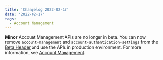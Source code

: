 ```yaml
---
title: 'Changelog 2022-02-17'
date: '2022-02-17'
tags:
  - Account Management
---
```

**Minor** Account Management APIs are no longer in beta. You can now remove `account-management` and `account-authentication-settings` from the [Beta Header](/guides/Getting-Started/api-contract) and use the APIs in production environment. For more information, see [Account Management](/docs/api/accounts).
